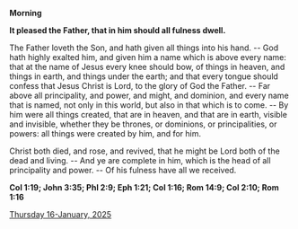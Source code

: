 **Morning**

**It pleased the Father, that in him should all fulness dwell.**
 
The Father loveth the Son, and hath given all things into his hand. -- God hath highly exalted him, and given him a name which is above every name: that at the name of Jesus every knee should bow, of things in heaven, and things in earth, and things under the earth; and that every tongue should confess that Jesus Christ is Lord, to the glory of God the Father. -- Far above all principality, and power, and might, and dominion, and every name that is named, not only in this world, but also in that which is to come. -- By him were all things created, that are in heaven, and that are in earth, visible and invisible, whether they be thrones, or dominions, or principalities, or powers: all things were created by him, and for him.
 
Christ both died, and rose, and revived, that he might be Lord both of the dead and living. -- And ye are complete in him, which is the head of all principality and power. -- Of his fulness have all we received.  

**Col 1:19; John 3:35; Phl 2:9; Eph 1:21; Col 1:16; Rom 14:9; Col 2:10; Rom 1:16**

[Thursday 16-January, 2025](https://t.me/daily_light)
